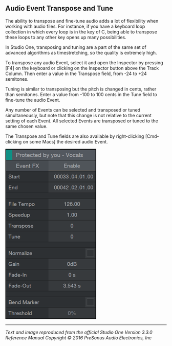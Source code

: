 ## Audio Event Transpose and Tune
The ability to transpose and fine-tune audio adds a lot of flexibility when working with audio files. For instance, if you have a keyboard loop collection in which every loop is in the key of C, being able to transpose these loops to any other key opens up many possibilities.

In Studio One, transposing and tuning are a part of the same set of advanced algorithms as timestretching, so the quality is extremely high.

To transpose any audio Event, select it and open the Inspector by pressing [F4] on the keyboard or clicking on the Inspector button above the Track Column. Then enter a value in the Transpose field, from -24 to +24 semitones.

Tuning is similar to transposing but the pitch is changed in cents, rather than semitones. Enter a value from -100 to 100 cents in the Tune field to fine-tune the audio Event.

Any number of Events can be selected and transposed or tuned simultaneously, but note that this change is not relative to the current setting of each Event. All selected Events are transposed or tuned to the same chosen value.

The Transpose and Tune fields are also available by right-clicking [Cmd-clicking on some Macs] the desired audio Event.

![Event Inspector](../Images/audio-event-inspector.png)

---

*Text and image reproduced from the official Studio One Version 3.3.0 Reference Manual*
*Copyright © 2016 PreSonus Audio Electronics, Inc*

